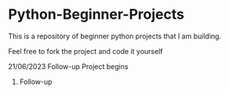 # Python-Beginner-Projects

This is a repository of beginner python projects that I am building.

Feel free to fork the project and code it yourself 

21/06/2023 Follow-up Project begins 

1. Follow-up 



